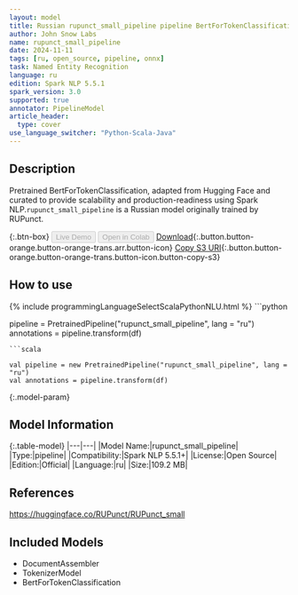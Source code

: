 ```yaml
---
layout: model
title: Russian rupunct_small_pipeline pipeline BertForTokenClassification from RUPunct
author: John Snow Labs
name: rupunct_small_pipeline
date: 2024-11-11
tags: [ru, open_source, pipeline, onnx]
task: Named Entity Recognition
language: ru
edition: Spark NLP 5.5.1
spark_version: 3.0
supported: true
annotator: PipelineModel
article_header:
  type: cover
use_language_switcher: "Python-Scala-Java"
---
```


## Description

Pretrained BertForTokenClassification, adapted from Hugging Face and curated to provide scalability and production-readiness using Spark NLP.`rupunct_small_pipeline` is a Russian model originally trained by RUPunct.

{:.btn-box}
<button class="button button-orange" disabled>Live Demo</button>
<button class="button button-orange" disabled>Open in Colab</button>
[Download](https://s3.amazonaws.com/auxdata.johnsnowlabs.com/public/models/rupunct_small_pipeline_ru_5.5.1_3.0_1731299090139.zip){:.button.button-orange.button-orange-trans.arr.button-icon}
[Copy S3 URI](s3://auxdata.johnsnowlabs.com/public/models/rupunct_small_pipeline_ru_5.5.1_3.0_1731299090139.zip){:.button.button-orange.button-orange-trans.button-icon.button-copy-s3}

## How to use



<div class="tabs-box" markdown="1">
{% include programmingLanguageSelectScalaPythonNLU.html %}
```python

pipeline = PretrainedPipeline("rupunct_small_pipeline", lang = "ru")
annotations =  pipeline.transform(df)   

```
```scala

val pipeline = new PretrainedPipeline("rupunct_small_pipeline", lang = "ru")
val annotations = pipeline.transform(df)

```
</div>

{:.model-param}
## Model Information

{:.table-model}
|---|---|
|Model Name:|rupunct_small_pipeline|
|Type:|pipeline|
|Compatibility:|Spark NLP 5.5.1+|
|License:|Open Source|
|Edition:|Official|
|Language:|ru|
|Size:|109.2 MB|

## References

https://huggingface.co/RUPunct/RUPunct_small

## Included Models

- DocumentAssembler
- TokenizerModel
- BertForTokenClassification
